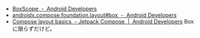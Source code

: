 
- [BoxScope  -  Android Developers](https://developer.android.com/reference/kotlin/androidx/compose/foundation/layout/BoxScope)
- [androidx.compose.foundation.layout#box  -  Android Developers](https://developer.android.com/reference/kotlin/androidx/compose/foundation/layout/package-summary#Box%28androidx.compose.ui.Modifier%29)
- [Compose layout basics  - Jetpack Compose  |  Android Developers](https://developer.android.com/jetpack/compose/layouts/basics) Boxに限らずだけど。